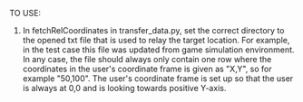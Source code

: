 TO USE:
1. In fetchRelCoordinates in transfer_data.py, set the correct directory to the opened txt file that is used to relay the target location. For example, in the test case this file was updated from game simulation environment. In any case, the file should always only contain one row where the coordinates in the user's coordinate frame is given as "X,Y", so for example "50,100". The user's coordinate frame is set up so that the user is always at 0,0 and is looking towards positive Y-axis.
